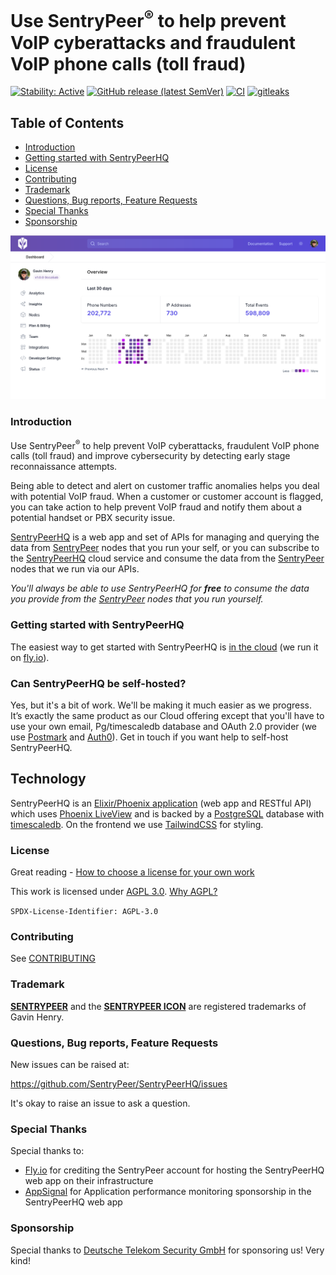 # Use SentryPeer<sup>&reg;</sup> to help prevent VoIP cyberattacks and fraudulent VoIP phone calls (toll fraud)

[![Stability: Active](https://masterminds.github.io/stability/active.svg)](https://masterminds.github.io/stability/active.html)
[![GitHub release (latest SemVer)](https://img.shields.io/github/v/release/sentrypeer/sentrypeerhq?sort=semver)](https://github.com/SentryPeer/SentryPeerHQ/releases)
[![CI](https://github.com/SentryPeer/SentryPeerHQ/actions/workflows/ci.yml/badge.svg)](https://github.com/SentryPeer/SentryPeerHQ/actions/workflows/ci.yml)
[![gitleaks](https://github.com/SentryPeer/SentryPeerHQ/actions/workflows/gitleaks.yml/badge.svg?branch=main)](https://github.com/SentryPeer/SentryPeerHQ/actions/workflows/gitleaks.yml)

## Table of Contents
* [Introduction](#introduction)
* [Getting started with SentryPeerHQ](#getting-started-with-sentrypeerhq)
* [License](#license)
* [Contributing](#contributing)
* [Trademark](#trademark)
* [Questions, Bug reports, Feature Requests](#questions-bug-reports-feature-requests)
* [Special Thanks](#special-thanks)
* [Sponsorship](#sponsorship)

<img alt="SentryPeerHQ Screenshot" src="https://raw.githubusercontent.com/SentryPeer/SentryPeerHQ/main/priv/static/images/sentrypeer-app-screenshot-overview.png">

### Introduction

Use SentryPeer<sup>&reg;</sup> to help prevent VoIP cyberattacks, fraudulent VoIP phone calls (toll fraud) and improve cybersecurity by detecting early stage reconnaissance attempts.

Being able to detect and alert on customer traffic anomalies helps you deal with potential VoIP fraud. When a customer or customer account is flagged, you can take action to help prevent VoIP fraud and notify them about a potential handset or PBX security issue.

[SentryPeerHQ](https://sentrypeer.com) is a web app and set of APIs for managing and querying the data from [SentryPeer](https://sentrypeer.org) nodes that you run your self, or you can subscribe to the [SentryPeerHQ](https://sentrypeer.com) cloud service
and consume the data from the [SentryPeer](https://sentrypeer.org) nodes that we run via our APIs.

_You'll always be able to use SentryPeerHQ for **free** to consume the data you provide from the [SentryPeer](https://sentrypeer.org) nodes that you run yourself._

### Getting started with SentryPeerHQ

The easiest way to get started with SentryPeerHQ is [in the cloud](https://sentrypeer.com/pricing) (we run it on [fly.io](https://fly.io/)).

### Can SentryPeerHQ be self-hosted?

Yes, but it's a bit of work. We'll be making it much easier as we progress. It’s exactly the same product as our Cloud offering except that you'll have to use your own email, Pg/timescaledb database and OAuth 2.0 provider (we use [Postmark](https://postmarkapp.com/) and [Auth0](https://auth0.com/)). Get in touch if you want help to self-host SentryPeerHQ. 

## Technology

SentryPeerHQ is an [Elixir/Phoenix application](https://www.phoenixframework.org/) (web app and RESTful API) which uses [Phoenix LiveView](https://github.com/phoenixframework/phoenix_live_view) and is backed by a [PostgreSQL](https://www.postgresql.org/) database with [timescaledb](https://github.com/timescale/timescaledb). On the frontend we use [TailwindCSS](https://tailwindcss.com/) for styling.

### License

Great reading - [How to choose a license for your own work](https://www.gnu.org/licenses/license-recommendations.en.html)

This work is licensed under [AGPL 3.0](./LICENSE). [Why AGPL?](https://www.gnu.org/licenses/why-affero-gpl.en.html)

`SPDX-License-Identifier: AGPL-3.0`

### Contributing

See [CONTRIBUTING](./CONTRIBUTING.md)

### Trademark

[**SENTRYPEER**](https://trademarks.ipo.gov.uk/ipo-tmcase/page/Results/1/UK00003700947) and the [**SENTRYPEER ICON**](https://trademarks.ipo.gov.uk/ipo-tmcase/page/Results/1/UK00003847726) 
are registered trademarks of Gavin Henry.

### Questions, Bug reports, Feature Requests

New issues can be raised at:

https://github.com/SentryPeer/SentryPeerHQ/issues

It's okay to raise an issue to ask a question.

### Special Thanks

Special thanks to:
- [Fly.io](https://fly.io) for crediting the SentryPeer account for hosting the SentryPeerHQ web app on their infrastructure
- [AppSignal](https://www.appsignal.com/) for Application performance monitoring sponsorship in the SentryPeerHQ web app

### Sponsorship

Special thanks to [Deutsche Telekom Security GmbH](https://github.com/telekom-security) for sponsoring us! Very kind!